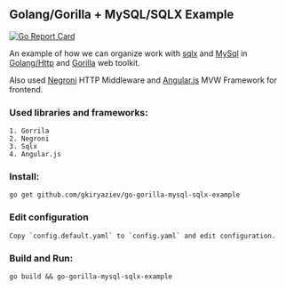 ## Golang/Gorilla + MySQL/SQLX Example

[![Go Report Card](https://goreportcard.com/badge/github.com/gkiryaziev/go-gorilla-mysql-sqlx-example)](https://goreportcard.com/report/github.com/gkiryaziev/go-gorilla-mysql-sqlx-example)

An example of how we can organize work with [sqlx](http://jmoiron.github.io/sqlx/) and [MySql](https://www.mysql.com/)
in [Golang/Http](https://golang.org/) and [Gorilla](http://www.gorillatoolkit.org/pkg/mux) web toolkit.

Also used [Negroni](https://github.com/codegangsta/negroni) HTTP Middleware and [Angular.js](https://angularjs.org/)
MVW Framework for frontend.

### Used libraries and frameworks:
```
1. Gorrila
2. Negroni
3. Sqlx
4. Angular.js
```

### Install:
```
go get github.com/gkiryaziev/go-gorilla-mysql-sqlx-example
```

### Edit configuration
```
Copy `config.default.yaml` to `config.yaml` and edit configuration.
```

### Build and Run:
```
go build && go-gorilla-mysql-sqlx-example
```